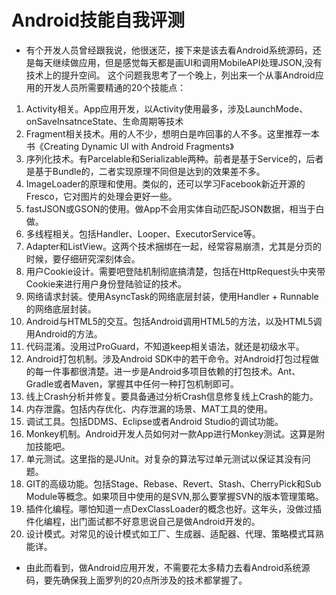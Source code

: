 # Android技能自我评测
- 有个开发人员曾经跟我说，他很迷茫，接下来是该去看Android系统源码，还是每天继续做应用，但是感觉每天都是画UI和调用MobileAPI处理JSON,没有技术上的提升空间。
这个问题我思考了一个晚上，列出来一个从事Android应用的开发人员所需要精通的20个技能点：

1. Activity相关。App应用开发，以Activity使用最多，涉及LaunchMode、onSaveInsatnceState、生命周期等技术
2. Fragment相关技术。用的人不少，想明白是咋回事的人不多。这里推荐一本书《Creating Dynamic UI with Android Fragments》
3. 序列化技术。有Parcelable和Serializable两种。前者是基于Service的，后者是基于Bundle的，二者实现原理不同但是达到的效果差不多。
4. ImageLoader的原理和使用。类似的，还可以学习Facebook新近开源的Fresco，它对图片的处理会更好一些。
5. fastJSON或GSON的使用。做App不会用实体自动匹配JSON数据，相当于白做。
6. 多线程相关。包括Handler、Looper、ExecutorService等。
7. Adapter和ListView。这两个技术捆绑在一起，经常容易崩溃，尤其是分页的时候，要仔细研究深刻体会。
8. 用户Cookie设计。需要吧登陆机制彻底搞清楚，包括在HttpRequest头中夹带Cookie来进行用户身份登陆验证的技术。
9. 网络请求封装。使用AsyncTask的网络底层封装，使用Handler + Runnable的网络底层封装。
10. Android与HTML5的交互。包括Android调用HTML5的方法，以及HTML5调用Android的方法。
11. 代码混淆。没用过ProGuard，不知道keep相关语法，就还是初级水平。
12. Android打包机制。涉及Android SDK中的若干命令。对Android打包过程做的每一件事都很清楚。进一步是Android多项目依赖的打包技术。Ant、Gradle或者Maven，掌握其中任何一种打包机制即可。
13. 线上Crash分析并修复。要具备通过分析Crash信息修复线上Crash的能力。
14. 内存泄露。包括内存优化、内存泄漏的场景、MAT工具的使用。
15. 调试工具。包括DDMS、Eclipse或者Android Studio的调试功能。
16. Monkey机制。Android开发人员如何对一款App进行Monkey测试。这算是附加技能吧。
17. 单元测试。这里指的是JUnit。对复杂的算法写过单元测试以保证其没有问题。
18. GIT的高级功能。包括Stage、Rebase、Revert、Stash、CherryPick和Sub Module等概念。如果项目中使用的是SVN,那么要掌握SVN的版本管理策略。
19. 插件化编程。哪怕知道一点DexClassLoader的概念也好。这年头，没做过插件化编程，出门面试都不好意思说自己是做Android开发的。
20. 设计模式。对常见的设计模式如工厂、生成器、适配器、代理、策略模式耳熟能详。

- 由此而看到，做Android应用开发，不需要花太多精力去看Android系统源码，要先确保我上面罗列的20点所涉及的技术都掌握了。   
